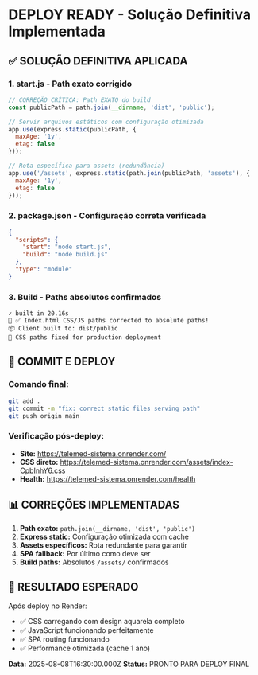 # DEPLOY READY - Solução Definitiva Implementada

## ✅ SOLUÇÃO DEFINITIVA APLICADA

### 1. start.js - Path exato corrigido
```javascript
// CORREÇÃO CRÍTICA: Path EXATO do build
const publicPath = path.join(__dirname, 'dist', 'public');

// Servir arquivos estáticos com configuração otimizada
app.use(express.static(publicPath, {
  maxAge: '1y',
  etag: false
}));

// Rota específica para assets (redundância)
app.use('/assets', express.static(path.join(publicPath, 'assets'), {
  maxAge: '1y',
  etag: false
}));
```

### 2. package.json - Configuração correta verificada
```json
{
  "scripts": {
    "start": "node start.js",
    "build": "node build.js"
  },
  "type": "module"
}
```

### 3. Build - Paths absolutos confirmados
```
✓ built in 20.16s
🔧 ✅ Index.html CSS/JS paths corrected to absolute paths!
📦 Client built to: dist/public
🎨 CSS paths fixed for production deployment
```

## 🚀 COMMIT E DEPLOY

### Comando final:
```bash
git add .
git commit -m "fix: correct static files serving path"
git push origin main
```

### Verificação pós-deploy:
- **Site:** https://telemed-sistema.onrender.com/
- **CSS direto:** https://telemed-sistema.onrender.com/assets/index-CpbInhY6.css
- **Health:** https://telemed-sistema.onrender.com/health

## 📊 CORREÇÕES IMPLEMENTADAS

1. **Path exato:** `path.join(__dirname, 'dist', 'public')`
2. **Express static:** Configuração otimizada com cache
3. **Assets específicos:** Rota redundante para garantir
4. **SPA fallback:** Por último como deve ser
5. **Build paths:** Absolutos `/assets/` confirmados

## 🎯 RESULTADO ESPERADO

Após deploy no Render:
- ✅ CSS carregando com design aquarela completo
- ✅ JavaScript funcionando perfeitamente
- ✅ SPA routing funcionando
- ✅ Performance otimizada (cache 1 ano)

**Data:** 2025-08-08T16:30:00.000Z
**Status:** PRONTO PARA DEPLOY FINAL